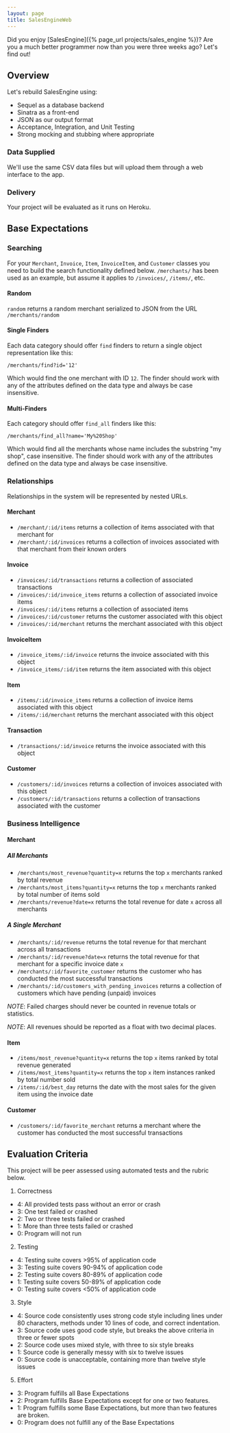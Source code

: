 ```yaml
---
layout: page
title: SalesEngineWeb
---
```


Did you enjoy [SalesEngine]({% page_url projects/sales_engine %})? Are you a much better programmer now than you were three weeks ago? Let's find out!

## Overview

Let's rebuild SalesEngine using:

* Sequel as a database backend
* Sinatra as a front-end
* JSON as our output format
* Acceptance, Integration, and Unit Testing
* Strong mocking and stubbing where appropriate

### Data Supplied

We'll use the same CSV data files but will upload them through a web interface to the app.

### Delivery

Your project will be evaluated as it runs on Heroku.

## Base Expectations

### Searching

For your `Merchant`, `Invoice`, `Item`, `InvoiceItem`, and `Customer` classes you need to build the search functionality defined below. `/merchants/` has been used as an example, but assume it applies to `/invoices/`, `/items/`, etc.

#### Random

`random` returns a random merchant serialized to JSON from the URL `/merchants/random`

#### Single Finders

Each data category should offer `find` finders to return a single object representation like this:

```
/merchants/find?id='12'
``` 

Which would find the one merchant with ID `12`. The finder should work with any of the attributes defined on the data type and always be case insensitive.

#### Multi-Finders

Each category should offer `find_all` finders like this:

```
/merchants/find_all?name='My%20Shop'
```

Which would find all the merchants whose name includes the substring "my shop", case insensitive. The finder should work with any of the attributes defined on the data type and always be case insensitive.

### Relationships

Relationships in the system will be represented by nested URLs.

#### Merchant

* `/merchant/:id/items` returns a collection of items associated with that merchant for
* `/merchant/:id/invoices` returns a collection of invoices associated with that merchant from their known orders

#### Invoice

* `/invoices/:id/transactions` returns a collection of associated transactions
* `/invoices/:id/invoice_items` returns a collection of associated invoice items
* `/invoices/:id/items` returns a collection of associated items
* `/invoices/:id/customer` returns the customer associated with this object
* `/invoices/:id/merchant` returns the merchant associated with this object

#### InvoiceItem

* `/invoice_items/:id/invoice` returns the invoice associated with this object
* `/invoice_items/:id/item` returns the item associated with this object

#### Item

* `/items/:id/invoice_items` returns a collection of invoice items associated with this object
* `/items/:id/merchant` returns the merchant associated with this object

#### Transaction

* `/transactions/:id/invoice` returns the invoice associated with this object

#### Customer

* `/customers/:id/invoices` returns a collection of invoices associated with this object
* `/customers/:id/transactions` returns a collection of transactions associated with the customer

### Business Intelligence

#### Merchant

##### All Merchants

* `/merchants/most_revenue?quantity=x` returns the top `x` merchants ranked by total revenue
* `/merchants/most_items?quantity=x` returns the top `x` merchants ranked by total number of items sold
* `/merchants/revenue?date=x` returns the total revenue for date `x` across all merchants

##### A Single Merchant

* `/merchants/:id/revenue` returns the total revenue for that merchant across all transactions
* `/merchants/:id/revenue?date=x` returns the total revenue for that merchant for a specific invoice date `x`
* `/merchants/:id/favorite_customer` returns the customer who has conducted the most successful transactions
* `/merchants/:id/customers_with_pending_invoices` returns a collection of customers which have pending (unpaid) invoices

_NOTE_: Failed charges should never be counted in revenue totals or statistics.

_NOTE_: All revenues should be reported as a float with two decimal places.

#### Item

* `/items/most_revenue?quantity=x` returns the top `x` items ranked by total revenue generated
* `/items/most_items?quantity=x` returns the top `x` item instances ranked by total number sold
* `/items/:id/best_day` returns the date with the most sales for the given item using the invoice date

#### Customer

* `/customers/:id/favorite_merchant` returns a merchant where the customer has conducted the most successful transactions

## Evaluation Criteria

This project will be peer assessed using automated tests and the rubric below.

1. Correctness
  * 4: All provided tests pass without an error or crash
  * 3: One test failed or crashed
  * 2: Two or three tests failed or crashed
  * 1: More than three tests failed or crashed
  * 0: Program will not run
2. Testing
  * 4: Testing suite covers >95% of application code
  * 3: Testing suite covers 90-94% of application code
  * 2: Testing suite covers 80-89% of application code
  * 1: Testing suite covers 50-89% of application code
  * 0: Testing suite covers <50% of application code
3. Style
  * 4: Source code consistently uses strong code style including lines under 80 characters, methods under 10 lines of code, and correct indentation.
  * 3: Source code uses good code style, but breaks the above criteria in three or fewer spots
  * 2: Source code uses mixed style, with three to six style breaks
  * 1: Source code is generally messy with six to twelve issues
  * 0: Source code is unacceptable, containing more than twelve style issues
5. Effort
  * 3: Program fulfills all Base Expectations
  * 2: Program fulfills Base Expectations except for one or two features.
  * 1: Program fulfills some Base Expectations, but more than two features are broken.
  * 0: Program does not fulfill any of the Base Expectations
